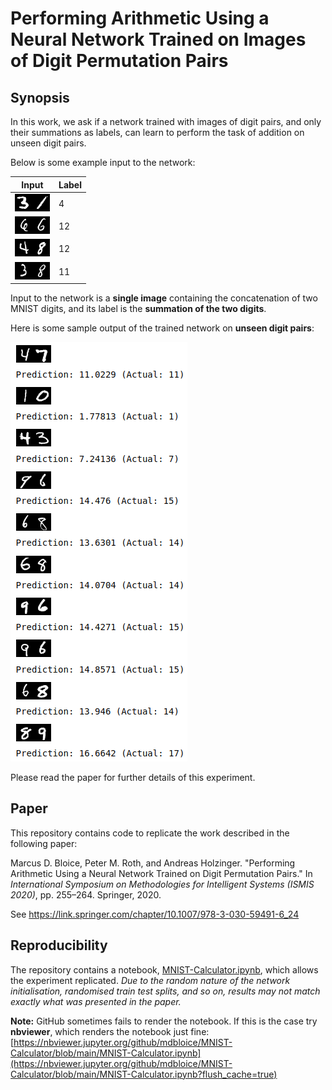 # Performing Arithmetic Using a Neural Network Trained on Images of Digit Permutation Pairs

## Synopsis

In this work, we ask if a network trained with images of digit pairs, and only their summations as labels, can learn to perform the task of addition on unseen digit pairs.

Below is some example input to the network:

| Input                  | Label |
|------------------------|-------|
| ![3-1-4](3-1-4.png)    | 4     |
| ![6-6-12](6-6-12.png)  | 12    |
| ![4-8-12](4-8-12.png)  | 12    |
| ![3-8-11](3-8-11.png)  | 11    |

Input to the network is a **single image** containing the concatenation of two MNIST digits, and its label is the **summation of the two digits**.

Here is some sample output of the trained network on **unseen digit pairs**:

![Predictions](predictions.png)

Please read the paper for further details of this experiment.

## Paper

This repository contains code to replicate the work described in the following paper: 

Marcus D. Bloice, Peter M. Roth, and Andreas Holzinger. "Performing Arithmetic Using a Neural Network Trained on Digit Permutation Pairs." In _International Symposium on Methodologies for Intelligent Systems (ISMIS 2020)_, pp. 255–264. Springer, 2020. 

See <https://link.springer.com/chapter/10.1007/978-3-030-59491-6_24>

## Reproducibility 

The repository contains a notebook, [MNIST-Calculator.ipynb](./MNIST-Calculator.ipynb), which allows the experiment replicated. _Due to the random nature of the network initialisation, randomised train test splits, and so on, results may not match exactly what was presented in the paper._

**Note:** GitHub sometimes fails to render the notebook. If this is the case try **nbviewer**, which renders the notebook just fine: [https://nbviewer.jupyter.org/github/mdbloice/MNIST-Calculator/blob/main/MNIST-Calculator.ipynb](https://nbviewer.jupyter.org/github/mdbloice/MNIST-Calculator/blob/main/MNIST-Calculator.ipynb?flush_cache=true) 

